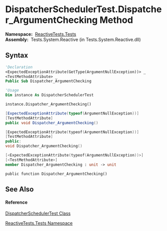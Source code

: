 # DispatcherSchedulerTest.Dispatcher\_ArgumentChecking Method

**Namespace:**  [ReactiveTests.Tests](ReactiveTests.Tests\ReactiveTests.Tests.md)  
**Assembly:**  Tests.System.Reactive (in Tests.System.Reactive.dll)

## Syntax

```vb
'Declaration
<ExpectedExceptionAttribute(GetType(ArgumentNullException))> _
<TestMethodAttribute> _
Public Sub Dispatcher_ArgumentChecking
```

```vb
'Usage
Dim instance As DispatcherSchedulerTest

instance.Dispatcher_ArgumentChecking()
```

```csharp
[ExpectedExceptionAttribute(typeof(ArgumentNullException))]
[TestMethodAttribute]
public void Dispatcher_ArgumentChecking()
```

```c++
[ExpectedExceptionAttribute(typeof(ArgumentNullException))]
[TestMethodAttribute]
public:
void Dispatcher_ArgumentChecking()
```

```fsharp
[<ExpectedExceptionAttribute(typeof(ArgumentNullException))>]
[<TestMethodAttribute>]
member Dispatcher_ArgumentChecking : unit -> unit 
```

```jscript
public function Dispatcher_ArgumentChecking()
```

## See Also

#### Reference

[DispatcherSchedulerTest Class](DispatcherSchedulerTest\DispatcherSchedulerTest.md)

[ReactiveTests.Tests Namespace](ReactiveTests.Tests\ReactiveTests.Tests.md)




